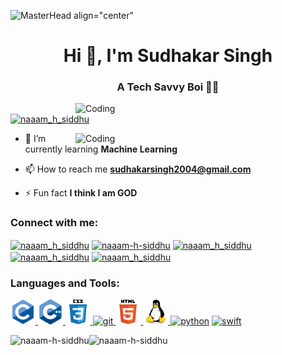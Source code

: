 ![MasterHead align="center"](https://camo.githubusercontent.com/f1c0fc76d120f760664938edd8e1818f9d407b03f8ce7d306e12094d8853b6a0/687474703a2f2f692e696d6775722e636f6d2f6337476d414a662e706e67)
<h1 align="center">Hi 👋, I'm Sudhakar Singh</h1>
<h3 align="center">A Tech Savvy Boi 👨‍🔧</h3>
<img align="right" alt="Coding" width="400" src="https://i.gifer.com/5eKX.gif">

<p align="left"> <a href="https://twitter.com/naaam_h_siddhu" target="blank"><img src="https://img.shields.io/twitter/follow/naaam_h_siddhu?logo=twitter&style=for-the-badge" alt="naaam_h_siddhu" /></a> </p>
<img align="right" alt="Coding" width="400" src="https://media0.giphy.com/media/RbDKaczqWovIugyJmW/giphy.gif?cid=ecf05e47k6kikx655y5zhpu3amg8fwu6zv2dwwpvz2eydv9t&rid=giphy.gif&ct=g">

- 🌱 I’m currently learning **Machine Learning**



- 📫 How to reach me **sudhakarsingh2004@gmail.com**

- ⚡ Fun fact **I think I am GOD**

<h3 align="left">Connect with me:</h3>
<p align="left">
<a href="https://twitter.com/naaam_h_siddhu" target="blank"><img align="center" src="https://raw.githubusercontent.com/rahuldkjain/github-profile-readme-generator/master/src/images/icons/Social/twitter.svg" alt="naaam_h_siddhu" height="30" width="40" /></a>
<a href="https://linkedin.com/in/naaam-h-siddhu" target="blank"><img align="center" src="https://raw.githubusercontent.com/rahuldkjain/github-profile-readme-generator/master/src/images/icons/Social/linked-in-alt.svg" alt="naaam-h-siddhu" height="30" width="40" /></a>
<a href="https://instagram.com/naaam_h_siddhu" target="blank"><img align="center" src="https://raw.githubusercontent.com/rahuldkjain/github-profile-readme-generator/master/src/images/icons/Social/instagram.svg" alt="naaam_h_siddhu" height="30" width="40" /></a>
<a href="https://www.codechef.com/users/naaam_h_siddhu" target="blank"><img align="center" src="https://cdn.jsdelivr.net/npm/simple-icons@3.1.0/icons/codechef.svg" alt="naaam_h_siddhu" height="30" width="40" /></a>
<a href="https://codeforces.com/profile/naaam_h_siddhu" target="blank"><img align="center" src="https://raw.githubusercontent.com/rahuldkjain/github-profile-readme-generator/master/src/images/icons/Social/codeforces.svg" alt="naaam_h_siddhu" height="30" width="40" /></a>
</p>

<h3 align="left">Languages and Tools:</h3>
<p align="left"> <a href="https://www.cprogramming.com/" target="_blank" rel="noreferrer"> <img src="https://raw.githubusercontent.com/devicons/devicon/master/icons/c/c-original.svg" alt="c" width="40" height="40"/> </a> <a href="https://www.w3schools.com/cpp/" target="_blank" rel="noreferrer"> <img src="https://raw.githubusercontent.com/devicons/devicon/master/icons/cplusplus/cplusplus-original.svg" alt="cplusplus" width="40" height="40"/> </a> <a href="https://www.w3schools.com/css/" target="_blank" rel="noreferrer"> <img src="https://raw.githubusercontent.com/devicons/devicon/master/icons/css3/css3-original-wordmark.svg" alt="css3" width="40" height="40"/> </a> <a href="https://git-scm.com/" target="_blank" rel="noreferrer"> <img src="https://www.vectorlogo.zone/logos/git-scm/git-scm-icon.svg" alt="git" width="40" height="40"/> </a> <a href="https://www.w3.org/html/" target="_blank" rel="noreferrer"> <img src="https://raw.githubusercontent.com/devicons/devicon/master/icons/html5/html5-original-wordmark.svg" alt="html5" width="40" height="40"/> </a> <a href="https://www.linux.org/" target="_blank" rel="noreferrer"> <img src="https://raw.githubusercontent.com/devicons/devicon/master/icons/linux/linux-original.svg" alt="linux" width="40" height="40"/> </a><a href="https://www.learnpython.org" target="_blank" rel="noreferrer"><img src="https://devicon-website.vercel.app/api/python/original.svg" alt="python" width="40" height="40"/img></a>
<a href="https://www.swift.org" target="_blank" rel="noreferrer"><img src="https://devicon-website.vercel.app/api/swift/original.svg" alt="swift" width="40" height="40"/img>

 </p>

<p><img align="left" src="https://github-readme-stats.vercel.app/api/top-langs?username=naaam-h-siddhu&show_icons=true&locale=en&layout=compact" alt="naaam-h-siddhu" /></p>


<p><img align="left" src="https://github-readme-streak-stats.herokuapp.com/?user=naaam-h-siddhu&" alt="naaam-h-siddhu" /></p>
